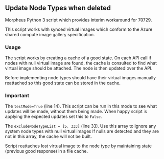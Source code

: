 ## Update Node Types when deleted

Morpheus Python 3 script which provides interim workaround for 70729.

This script works with synced virtual images which conform to the Azure shared compute 
image gallery specification.

### Usage

The script works by creating a cache of a good state. On each API call if nodes with null virtual image are found, 
the cache is consulted to find what virtual image should be attached. The node is then updated over the API.

Before implementing node types should have their virtual images manually reattached so this good state can be 
stored in the cache.

### Important 

The `testMode=True` (line 14). This script can be run in this mode to see what updates will
be made, without them being made. When happy script is applying the expected updates set this to `False`.

The `excludeNodeTypeList = [5, 333]` (line 33). Use this array to ignore any system node types with null virtual images
If nulls are detected and they are not in this array, the cache will not be built.

Script reattaches lost virtual image to the node type by maintaining state
(previous good response) in a file cache.